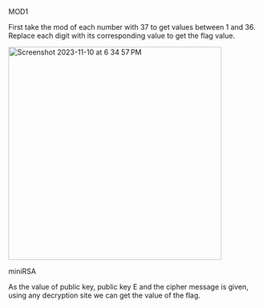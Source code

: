 MOD1

First take the mod of each number with 37 to get values between 1 and 36. Replace each digit with its corresponding value to get the flag value.

<img width="425" alt="Screenshot 2023-11-10 at 6 34 57 PM" src="https://github.com/nsjss1207/Crypto/assets/107710230/8a31ed6e-1305-4f74-b963-36030e272c07">


miniRSA

As the value of public key, public key E and the cipher message is given, using any decryption site we can get the value of the flag.
